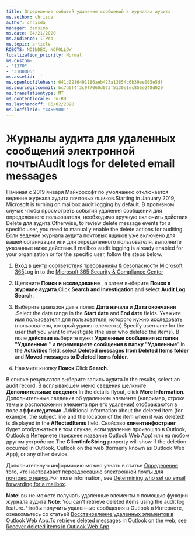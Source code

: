 ```yaml
---
title: Определение событий удаления сообщений в журналах аудита
ms.author: chrisda
author: chrisda
manager: dansimp
ms.date: 04/21/2020
ms.audience: ITPro
ms.topic: article
ROBOTS: NOINDEX, NOFOLLOW
localization_priority: Normal
ms.custom:
- "1370"
- "3100005"
ms.assetid: ''
ms.openlocfilehash: 641c0216491186aeb423a13854c6b39ee005e5df
ms.sourcegitcommit: bc7d6f4f3c9f7060d073f5130e1ec856e248d020
ms.translationtype: MT
ms.contentlocale: ru-RU
ms.lasthandoff: 06/02/2020
ms.locfileid: "44509001"
---
```

# <a name="audit-logs-for-deleted-email-messages"></a><span data-ttu-id="b893f-102">Журналы аудита для удаленных сообщений электронной почты</span><span class="sxs-lookup"><span data-stu-id="b893f-102">Audit logs for deleted email messages</span></span>

<span data-ttu-id="b893f-103">Начиная с 2019 января Майкрософт по умолчанию отключается ведение журнала аудита почтовых ящиков.</span><span class="sxs-lookup"><span data-stu-id="b893f-103">Starting in January 2019, Microsoft is turning on mailbox audit logging by default.</span></span> <span data-ttu-id="b893f-104">В противном случае чтобы просмотреть события удаления сообщений для определенного пользователя, необходимо вручную включить действия Delete для аудита.</span><span class="sxs-lookup"><span data-stu-id="b893f-104">Otherwise, to review delete message events for a specific user, you need to manually enable the delete actions for auditing.</span></span> <span data-ttu-id="b893f-105">Если ведение журнала аудита почтовых ящиков уже включено для вашей организации или для определенного пользователя, выполните указанные ниже действия.</span><span class="sxs-lookup"><span data-stu-id="b893f-105">If mailbox audit logging is already enabled for your organization or for the specific user, follow the steps below.</span></span>

1. <span data-ttu-id="b893f-106">Вход в [центр соответствия требованиям & безопасности Microsoft 365](https://protection.office.com/)</span><span class="sxs-lookup"><span data-stu-id="b893f-106">Log in to the [Microsoft 365 Security & Compliance Center](https://protection.office.com/)</span></span>

2. <span data-ttu-id="b893f-107">Щелкните **Поиск и исследование** , а затем выберите **Поиск в журнале аудита**.</span><span class="sxs-lookup"><span data-stu-id="b893f-107">Click **Search and Investigation** and select **Audit Log Search**.</span></span>

3. <span data-ttu-id="b893f-108">Выберите диапазон дат в полях **Дата начала** и **Дата окончания** .</span><span class="sxs-lookup"><span data-stu-id="b893f-108">Select the date range in the **Start date** and **End date** fields.</span></span> <span data-ttu-id="b893f-109">Укажите имя пользователя для пользователя, которого нужно исследовать (пользователя, который удалил элементы).</span><span class="sxs-lookup"><span data-stu-id="b893f-109">Specify username for the user that you want to investigate (the user who deleted the items).</span></span> <span data-ttu-id="b893f-110">В поле **действия** выберите пункт **Удаленные сообщения из папки "Удаленные** " и **перемещаете сообщения в папку "Удаленные**".</span><span class="sxs-lookup"><span data-stu-id="b893f-110">In the **Activities** field, select **Deleted messages from Deleted Items folder** and **Moved messages to Deleted Items folder**.</span></span>

4. <span data-ttu-id="b893f-111">Нажмите кнопку **Поиск**.</span><span class="sxs-lookup"><span data-stu-id="b893f-111">Click **Search**.</span></span>

<span data-ttu-id="b893f-112">В списке результатов выберите запись аудита.</span><span class="sxs-lookup"><span data-stu-id="b893f-112">In the results, select an audit record.</span></span> <span data-ttu-id="b893f-113">В всплывающем меню сведения щелкните **Дополнительные сведения**.</span><span class="sxs-lookup"><span data-stu-id="b893f-113">In the details flyout, click **More Information**.</span></span> <span data-ttu-id="b893f-114">Дополнительные сведения об удаленном элементе (например, строке темы и расположении элемента при его удалении) отображаются в поле **аффектедитемс** .</span><span class="sxs-lookup"><span data-stu-id="b893f-114">Additional information about the deleted item (for example, the subject line and the location of the item when it was deleted) is displayed in the **AffectedItems** field.</span></span> <span data-ttu-id="b893f-115">Свойство **клиентинфостринг** будет отображаться в том случае, если удаление произошло в Outlook, Outlook в Интернете (прежнее название Outlook Web App) или на любом другом устройстве.</span><span class="sxs-lookup"><span data-stu-id="b893f-115">The **ClientInfoString** property will show if the deletion occurred in Outlook, Outlook on the web (formerly known as Outlook Web App), or any other device.</span></span>

<span data-ttu-id="b893f-116">Дополнительную информацию можно узнать в статье [Определение того, кто настраивает переадресацию электронной почты для почтового ящика](https://docs.microsoft.com/microsoft-365/compliance/auditing-troubleshooting-scenarios#determine-if-a-user-deleted-email-items).</span><span class="sxs-lookup"><span data-stu-id="b893f-116">For more information, see [Determining who set up email forwarding for a mailbox](https://docs.microsoft.com/microsoft-365/compliance/auditing-troubleshooting-scenarios#determine-if-a-user-deleted-email-items).</span></span>

<span data-ttu-id="b893f-117">**Note**: вы не можете получать удаленные элементы с помощью функции журнала аудита.</span><span class="sxs-lookup"><span data-stu-id="b893f-117">**Note**: You can't retrieve deleted items using the audit log feature.</span></span> <span data-ttu-id="b893f-118">Чтобы получить удаленные сообщения в Outlook в Интернете, ознакомьтесь со статьей [Восстановление удаленных элементов в Outlook Web App](https://support.office.com/article/C3D8FC15-EEEF-4F1C-81DF-E27964B7EDD4).</span><span class="sxs-lookup"><span data-stu-id="b893f-118">To retrieve deleted messages in Outlook on the web, see [Recover deleted items in Outlook Web App](https://support.office.com/article/C3D8FC15-EEEF-4F1C-81DF-E27964B7EDD4).</span></span>
